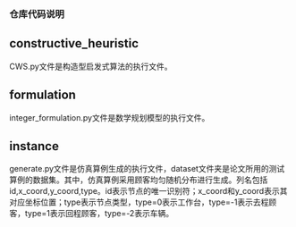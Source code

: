 ### 仓库代码说明

## constructive_heuristic
CWS.py文件是构造型启发式算法的执行文件。

## formulation
integer_formulation.py文件是数学规划模型的执行文件。

## instance
generate.py文件是仿真算例生成的执行文件，dataset文件夹是论文所用的测试算例的数据集。其中，仿真算例采用顾客均匀随机分布进行生成。列名包括id,x_coord,y_coord,type。id表示节点的唯一识别符；x_coord和y_coord表示其对应坐标位置；type表示节点类型，type=0表示工作台，type=-1表示去程顾客，type=1表示回程顾客，type=-2表示车辆。
